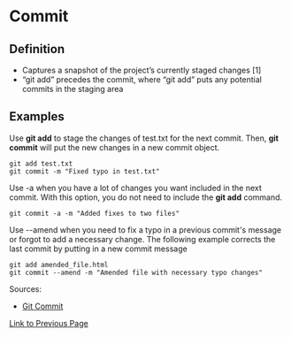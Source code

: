 # Commit

## Definition
* Captures a snapshot of the project’s currently staged changes [1]
* “git add” precedes the commit, where “git add” puts any potential commits in the staging area

## Examples

Use **git add** to stage the changes of test.txt for the next commit. Then, **git commit** will put the new changes
in a new commit object.
```
git add test.txt
git commit -m "Fixed typo in test.txt"
```

Use -a when you have a lot of changes you want included in the next commit. With this option, you do not need to include the **git add** command.
```
git commit -a -m "Added fixes to two files"
```

Use --amend when you need to fix a typo in a previous commit's message or forgot to add a necessary change.
The following example corrects the last commit by putting in a new commit message
```
git add amended_file.html
git commit --amend -m "Amended file with necessary typo changes"
```

Sources:
* [Git Commit](https://www.atlassian.com/git/tutorials/saving-changes/git-commit)

[Link to Previous Page](/terms.md)

